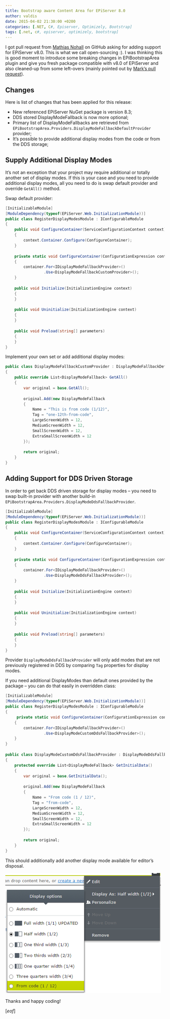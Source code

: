 ```yaml
---
title: Bootstrap aware Content Area for EPiServer 8.0
author: valdis
date: 2015-04-02 21:30:00 +0200
categories: [.NET, C#, Episerver, Optimizely, Bootstrap]
tags: [.net, c#, episerver, optimizely, bootstrap]
---
```


I got pull request from [Mathias Nohall](https://github.com/mathiasnohall) on GitHub asking for adding support for EPiServer v8.0. This is what we call open-sourcing :). I was thinking this is good moment to introduce some breaking changes in EPiBootstrapArea plugin and give you fresh package compatible with v8.0 of EPiServer and also cleaned-up from some left-overs (mainly pointed out by [Mark’s pull request](https://github.com/valdisiljuconoks/EPiBootstrapArea/pull/3)).

## Changes

Here is list of changes that has been applied for this release:

- New referenced EPiServer NuGet package is version 8.3;
- DDS stored DisplayModeFallback is now more optional;
- Primary list of DisplayModeFallbacks are retrieved from `EPiBootstrapArea.Providers.DisplayModeFallbackDefaultProvider` provider;
- It’s possible to provide additional display modes from the code or from the DDS storage;


## Supply Additional Display Modes

It’s not an exception that your project may require additional or totally another set of display modes. If this is your case and you need to provide additional display modes, all you need to do is swap default provider and override `GetAll()` method.

Swap default provider:

```csharp
[InitializableModule]
[ModuleDependency(typeof(EPiServer.Web.InitializationModule))]
public class RegisterDisplayModesModule : IConfigurableModule
{
    public void ConfigureContainer(ServiceConfigurationContext context)
    {
        context.Container.Configure(ConfigureContainer);
    }

    private static void ConfigureContainer(ConfigurationExpression container)
    {
        container.For<IDisplayModeFallbackProvider>()
                 .Use<DisplayModeFallbackCustomProvider>();
    }

    public void Initialize(InitializationEngine context)
    {
    }

    public void Uninitialize(InitializationEngine context)
    {
    }

    public void Preload(string[] parameters)
    {
    }
}
```

Implement your own set or add additional display modes:

```csharp
public class DisplayModeFallbackCustomProvider : DisplayModeFallbackDefaultProvider
{
    public override List<DisplayModeFallback> GetAll()
    {
        var original = base.GetAll();

        original.Add(new DisplayModeFallback
        {
            Name = "This is from code (1/12)",
            Tag = "one-12th-from-code",
            LargeScreenWidth = 12,
            MediumScreenWidth = 12,
            SmallScreenWidth = 12,
            ExtraSmallScreenWidth = 12
        });

        return original;
    }
}
```

## Adding Support for DDS Driven Storage

In order to get back DDS driven storage for display modes – you need to swap built-in provider with another build-in `EPiBootstrapArea.Providers.DisplayModeDdsFallbackProvider`.

```csharp
[InitializableModule]
[ModuleDependency(typeof(EPiServer.Web.InitializationModule))]
public class RegisterDisplayModesModule : IConfigurableModule
{
    public void ConfigureContainer(ServiceConfigurationContext context)
    {
        context.Container.Configure(ConfigureContainer);
    }

    private static void ConfigureContainer(ConfigurationExpression container)
    {
        container.For<IDisplayModeFallbackProvider>()
                 .Use<DisplayModeDdsFallbackProvider>();
    }

    public void Initialize(InitializationEngine context)
    {
    }

    public void Uninitialize(InitializationEngine context)
    {
    }

    public void Preload(string[] parameters)
    {
    }
}
```

Provider `DisplayModeDdsFallbackProvider` will only add modes that are not previously registered in DDS by comparing `Tag` properties for display modes.

If you need additional DisplayModes than default ones provided by the package – you can do that easily in overridden class:

```csharp
[InitializableModule]
[ModuleDependency(typeof(EPiServer.Web.InitializationModule))]
public class RegisterDisplayModesModule : IConfigurableModule
{
     private static void ConfigureContainer(ConfigurationExpression container)
    {
        container.For<IDisplayModeFallbackProvider>()
                 .Use<DisplayModeCustomDdsFallbackProvider>();
    }
}

public class DisplayModeCustomDdsFallbackProvider : DisplayModeDdsFallbackProvider
{
    protected override List<DisplayModeFallback> GetInitialData()
    {
        var original = base.GetInitialData();

        original.Add(new DisplayModeFallback
        {
            Name = "From code (1 / 12)",
            Tag = "from-code",
            LargeScreenWidth = 12,
            MediumScreenWidth = 12,
            SmallScreenWidth = 12,
            ExtraSmallScreenWidth = 12
        });

        return original;
    }
}
```

This should additionally add another display mode available for editor’s disposal.

![](/assets/img/2015/05/display-mode-from-code.png)

Thanks and happy coding!

[*eof*]
